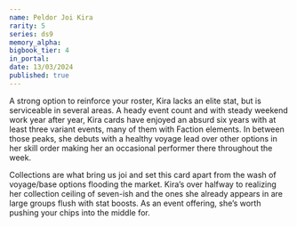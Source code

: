 ```yaml
---
name: Peldor Joi Kira
rarity: 5
series: ds9
memory_alpha:
bigbook_tier: 4
in_portal:
date: 13/03/2024
published: true
---
```


A strong option to reinforce your roster, Kira lacks an elite stat, but is serviceable in several areas. A heady event count and with steady weekend work year after year, Kira cards have enjoyed an absurd six years with at least three variant events, many of them with Faction elements. In between those peaks, she debuts with a healthy voyage lead over other options in her skill order making her an occasional performer there throughout the week.

Collections are what bring us joi and set this card apart from the wash of voyage/base options flooding the market. Kira’s over halfway to realizing her collection ceiling of seven-ish and the ones she already appears in are large groups flush with stat boosts. As an event offering, she’s worth pushing your chips into the middle for.

